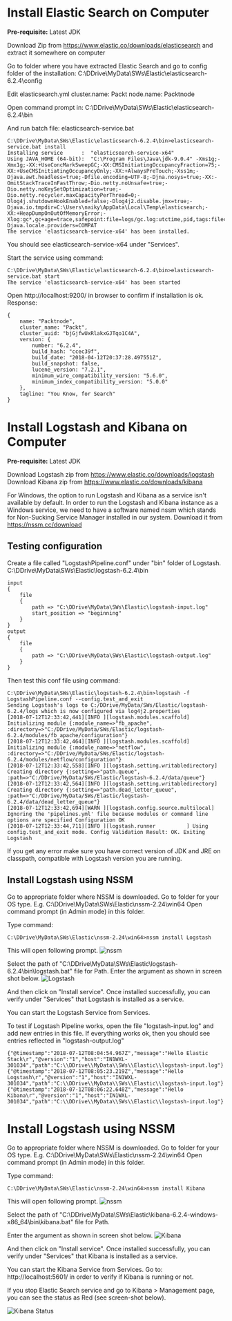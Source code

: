 

# Install Elastic Search on Computer

**Pre-requisite:** Latest JDK

Download Zip from https://www.elastic.co/downloads/elasticsearch and extract it somewhere on computer

Go to folder where you have extracted Elastic Search and go to config folder of the installation:
C:\DDrive\MyData\SWs\Elastic\elasticsearch-6.2.4\config

Edit elasticsearch.yml
cluster.name: Packt
node.name: Packtnode

Open command prompt in: 
C:\DDrive\MyData\SWs\Elastic\elasticsearch-6.2.4\bin

And run batch file: elasticsearch-service.bat

    C:\DDrive\MyData\SWs\Elastic\elasticsearch-6.2.4\bin>elasticsearch-service.bat install
    Installing service      :  "elasticsearch-service-x64"
    Using JAVA_HOME (64-bit):  "C:\Program Files\Java\jdk-9.0.4" -Xms1g;-Xmx1g;-XX:+UseConcMarkSweepGC;-XX:CMSInitiatingOccupancyFraction=75;-XX:+UseCMSInitiatingOccupancyOnly;-XX:+AlwaysPreTouch;-Xss1m;-Djava.awt.headless=true;-Dfile.encoding=UTF-8;-Djna.nosys=true;-XX:-OmitStackTraceInFastThrow;-Dio.netty.noUnsafe=true;-Dio.netty.noKeySetOptimization=true;-Dio.netty.recycler.maxCapacityPerThread=0;-Dlog4j.shutdownHookEnabled=false;-Dlog4j2.disable.jmx=true;-Djava.io.tmpdir=C:\Users\naiky\AppData\Local\Temp\elasticsearch;-XX:+HeapDumpOnOutOfMemoryError;-Xlog:gc*,gc+age=trace,safepoint:file=logs/gc.log:utctime,pid,tags:filecount=32,filesize=64m;-Djava.locale.providers=COMPAT
    The service 'elasticsearch-service-x64' has been installed.

You should see elasticsearch-service-x64 under "Services".

Start the service using command:

    C:\DDrive\MyData\SWs\Elastic\elasticsearch-6.2.4\bin>elasticsearch-service.bat start
    The service 'elasticsearch-service-x64' has been started

Open http://localhost:9200/ in browser to confirm if installation is ok.
Response:

    {
		name: "Packtnode",
		cluster_name: "Packt",
		cluster_uuid: "bjGjfwUxRlakxGJTqo1C4A",
		version: {
			number: "6.2.4",
			build_hash: "ccec39f",
			build_date: "2018-04-12T20:37:28.497551Z",
			build_snapshot: false,
			lucene_version: "7.2.1",
			minimum_wire_compatibility_version: "5.6.0",
			minimum_index_compatibility_version: "5.0.0"
		},
		tagline: "You Know, for Search"
	}


# Install Logstash and Kibana on Computer

**Pre-requisite:** Latest JDK

Download Logstash zip from https://www.elastic.co/downloads/logstash
Download Kibana zip from https://www.elastic.co/downloads/kibana

For Windows, the option to run Logstash and Kibana as a service isn't available by default.
In order to run the Logstash and Kibana instance as a Windows service, we need to have a software named nssm which stands for Non-Sucking Service Manager installed in our system.
Download it from https://nssm.cc/download

## Testing configuration

Create a file called "LogstashPipeline.conf" under "bin" folder of Logstash.
C:\DDrive\MyData\SWs\Elastic\logstash-6.2.4\bin

    input 
    {
	    file 
		{
			path => "C:\DDrive\MyData\SWs\Elastic\logstash-input.log"
			start_position => "beginning"
		}
	}
	output
	{
		file 
		{
			path => "C:\DDrive\MyData\SWs\Elastic\logstash-output.log"
		}	
	}

Then test this conf file using command:

    C:\DDrive\MyData\SWs\Elastic\logstash-6.2.4\bin>logstash -f LogstashPipeline.conf --config.test_and_exit
    Sending Logstash's logs to C:/DDrive/MyData/SWs/Elastic/logstash-6.2.4/logs which is now configured via log4j2.properties
    [2018-07-12T12:33:42,441][INFO ][logstash.modules.scaffold] Initializing module {:module_name=>"fb_apache", :directory=>"C:/DDrive/MyData/SWs/Elastic/logstash-6.2.4/modules/fb_apache/configuration"}
    [2018-07-12T12:33:42,464][INFO ][logstash.modules.scaffold] Initializing module {:module_name=>"netflow", :directory=>"C:/DDrive/MyData/SWs/Elastic/logstash-6.2.4/modules/netflow/configuration"}
    [2018-07-12T12:33:42,558][INFO ][logstash.setting.writabledirectory] Creating directory {:setting=>"path.queue", :path=>"C:/DDrive/MyData/SWs/Elastic/logstash-6.2.4/data/queue"}
    [2018-07-12T12:33:42,564][INFO ][logstash.setting.writabledirectory] Creating directory {:setting=>"path.dead_letter_queue", :path=>"C:/DDrive/MyData/SWs/Elastic/logstash-6.2.4/data/dead_letter_queue"}
    [2018-07-12T12:33:42,694][WARN ][logstash.config.source.multilocal] Ignoring the 'pipelines.yml' file because modules or command line options are specified Configuration OK
    [2018-07-12T12:33:44,711][INFO ][logstash.runner          ] Using config.test_and_exit mode. Config Validation Result: OK. Exiting Logstash

If you get any error make sure you have correct version of JDK and JRE on classpath, compatible with Logstash version you are running.

## Install Logstash using NSSM
Go to appropriate folder where NSSM is downloaded.
Go to folder for your OS type.
E.g. C:\DDrive\MyData\SWs\Elastic\nssm-2.24\win64
Open command prompt (in Admin mode) in this folder.

Type command:

    C:\DDrive\MyData\SWs\Elastic\nssm-2.24\win64>nssm install Logstash

This will open following prompt.
![nssm](https://raw.githubusercontent.com/yogeshrnaik/ELK-stack/master/images/nssm.jpg)

Select the path of "C:\DDrive\MyData\SWs\Elastic\logstash-6.2.4\bin\logstash.bat" file for Path.
Enter the argument as shown in screen shot below.
![Logstash](https://raw.githubusercontent.com/yogeshrnaik/ELK-stack/master/images/nssm-logstash.jpg)

And then click on "Install service". Once installed successfully, you can verify under "Services" that Logstash is installed as a service.

You can start the Logstash Service from Services.

To test if Logstash Pipeline works, open the file "logstash-input.log" and add new entries in this file.
If everything works ok, then you should see entries reflected in "logstash-output.log"

    {"@timestamp":"2018-07-12T08:04:54.967Z","message":"Hello Elastic Stack\r","@version":"1","host":"IN1WXL-301034","path":"C:\\DDrive\\MyData\\SWs\\Elastic\\logstash-input.log"}
    {"@timestamp":"2018-07-12T08:05:23.219Z","message":"Hello Logstash\r","@version":"1","host":"IN1WXL-301034","path":"C:\\DDrive\\MyData\\SWs\\Elastic\\logstash-input.log"}
    {"@timestamp":"2018-07-12T08:06:22.648Z","message":"Hello Kibana\r","@version":"1","host":"IN1WXL-301034","path":"C:\\DDrive\\MyData\\SWs\\Elastic\\logstash-input.log"}

# Install Logstash using NSSM
Go to appropriate folder where NSSM is downloaded.
Go to folder for your OS type.
E.g. C:\DDrive\MyData\SWs\Elastic\nssm-2.24\win64
Open command prompt (in Admin mode) in this folder.

Type command:

    C:\DDrive\MyData\SWs\Elastic\nssm-2.24\win64>nssm install Kibana

This will open following prompt.
![nssm](https://raw.githubusercontent.com/yogeshrnaik/ELK-stack/master/images/nssm.jpg)

Select the path of "C:\DDrive\MyData\SWs\Elastic\kibana-6.2.4-windows-x86_64\bin\kibana.bat" file for Path.

Enter the argument as shown in screen shot below.
![Kibana](https://raw.githubusercontent.com/yogeshrnaik/ELK-stack/master/images/nssm-kibana.jpg)

And then click on "Install service". Once installed successfully, you can verify under "Services" that Kibana is installed as a service.

You can start the Kibana Service from Services.
Go to: http://localhost:5601/ in order to verify if Kibana is running or not.

If you stop Elastic Search service and go to Kibana > Management page, you can see the status as Red (see screen-shot below).

![Kibana Status](https://raw.githubusercontent.com/yogeshrnaik/ELK-stack/master/images/kibana-without-elasticsearch-running.jpg)